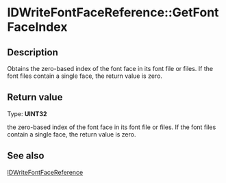 # IDWriteFontFaceReference::GetFontFaceIndex

## Description

Obtains the zero-based index of the font face in its font file or files. If the font files contain a single face,
the return value is zero.

## Return value

Type: **UINT32**

 the zero-based index of the font face in its font file or files. If the font files contain a single face,
the return value is zero.

## See also

[IDWriteFontFaceReference](https://learn.microsoft.com/windows/win32/api/dwrite_3/nn-dwrite_3-idwritefontfacereference)